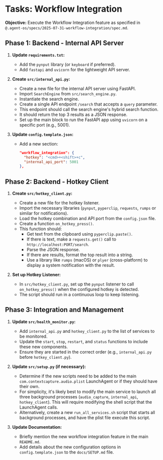 # Tasks: Workflow Integration

**Objective:** Execute the Workflow Integration feature as specified in `@.agent-os/specs/2025-07-31-workflow-integration/spec.md`.

## Phase 1: Backend - Internal API Server

1.  **Update `requirements.txt`:**
    -   Add the `pynput` library (or `keyboard` if preferred).
    -   Add `fastapi` and `uvicorn` for the lightweight API server.

2.  **Create `src/internal_api.py`:**
    -   Create a new file for the internal API server using FastAPI.
    -   Import `SearchEngine` from `src/search_engine.py`.
    -   Instantiate the search engine.
    -   Create a single API endpoint `/search` that accepts a `query` parameter.
    -   This endpoint should call the search engine's hybrid search function.
    -   It should return the top 3 results as a JSON response.
    -   Set up the main block to run the FastAPI app using `uvicorn` on a specific port (e.g., 5001).

3.  **Update `config.template.json`:**
    -   Add a new section:
        ```json
        "workflow_integration": {
          "hotkey": "<cmd>+<shift>+c",
          "internal_api_port": 5001
        },
        ```

## Phase 2: Backend - Hotkey Client

1.  **Create `src/hotkey_client.py`:**
    -   Create a new file for the hotkey listener.
    -   Import the necessary libraries (`pynput`, `pyperclip`, `requests`, `rumps` or similar for notifications).
    -   Load the hotkey combination and API port from the `config.json` file.
    -   Create a function `on_hotkey_press()`.
    -   This function should:
        -   Get text from the clipboard using `pyperclip.paste()`.
        -   If there is text, make a `requests.get()` call to `http://localhost:PORT/search`.
        -   Parse the JSON response.
        -   If there are results, format the top result into a string.
        -   Use a library like `rumps` (macOS) or `plyer` (cross-platform) to display a system notification with the result.

2.  **Set up Hotkey Listener:**
    -   In `src/hotkey_client.py`, set up the `pynput` listener to call `on_hotkey_press()` when the configured hotkey is detected.
    -   The script should run in a continuous loop to keep listening.

## Phase 3: Integration and Management

1.  **Update `src/health_monitor.py`:**
    -   Add `internal_api.py` and `hotkey_client.py` to the list of services to be monitored.
    -   Update the `start`, `stop`, `restart`, and `status` functions to include these new components.
    -   Ensure they are started in the correct order (e.g., `internal_api.py` before `hotkey_client.py`).

2.  **Update `src/setup.py` (if necessary):**
    -   Determine if the new scripts need to be added to the main `com.contextcapture.audio.plist` LaunchAgent or if they should have their own.
    -   For simplicity, it's likely best to modify the main service to launch all three background processes (`audio_capture`, `internal_api`, `hotkey_client`). This will require modifying the shell script that the LaunchAgent calls.
    -   Alternatively, create a new `run_all_services.sh` script that starts all background processes, and have the plist file execute this script.

3.  **Update Documentation:**
    -   Briefly mention the new workflow integration feature in the main `README.md`.
    -   Add details about the new configuration options in `config.template.json` to the `docs/SETUP.md` file.
